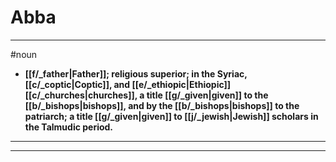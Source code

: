 # Abba
---
#noun
- **[[f/_father|Father]]; religious superior; in the Syriac, [[c/_coptic|Coptic]], and [[e/_ethiopic|Ethiopic]] [[c/_churches|churches]], a title [[g/_given|given]] to the [[b/_bishops|bishops]], and by the [[b/_bishops|bishops]] to the patriarch; a title [[g/_given|given]] to [[j/_jewish|Jewish]] scholars in the Talmudic period.**
---
---
